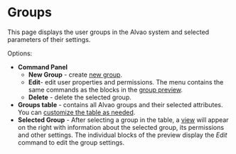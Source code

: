 # Groups
 
This page displays the user groups in the Alvao system and selected parameters of their settings.
  
Options:
   
- **Command Panel**
    - **New Group** - create [new group](groups/create-group).
    - **Edit**- edit user properties and permissions. The menu contains the same commands as the blocks in the [group preview](groups/detail).
    - **Delete** - delete the selected group.
- **Groups table** - contains all Alvao groups and their selected attributes. You can [customize the table as needed](../../../alvao-asset-management/working-with-tables).
- **Selected Group** - After selecting a group in the table, a [view](groups/detail) will appear on the right with information about the selected group, its permissions and other settings. The individual blocks of the preview display the *Edit* command to edit the group settings.
